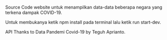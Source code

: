 Source Code website untuk menampilkan data-data beberapa negara yang terkena dampak COVID-19.

Untuk membukanya ketik npm install pada terminal lalu ketik run start-dev.


API Thanks to Data Pandemi Covid-19 by Teguh Aprianto.